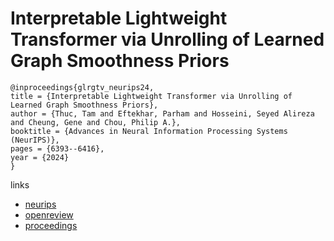 # Interpretable Lightweight Transformer via Unrolling of Learned Graph Smoothness Priors

```
@inproceedings{glrgtv_neurips24,
title = {Interpretable Lightweight Transformer via Unrolling of Learned Graph Smoothness Priors},
author = {Thuc, Tam and Eftekhar, Parham and Hosseini, Seyed Alireza and Cheung, Gene and Chou, Philip A.},
booktitle = {Advances in Neural Information Processing Systems (NeurIPS)},
pages = {6393--6416},
year = {2024}
}
```

links
- [neurips](https://nips.cc/Conferences/2024/Schedule?showEvent=94026)
- [openreview](https://openreview.net/forum?id=i8LoWBJf7j)
- [proceedings](https://papers.nips.cc//paper_files/paper/2024/hash/0c38f54740062529aa4117a04b583f3c-Abstract-Conference.html)
